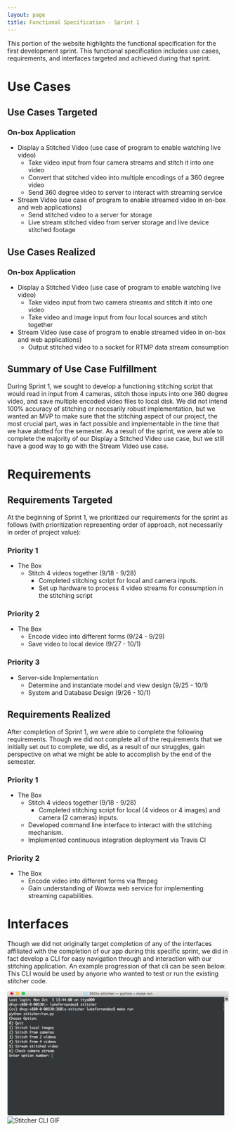 ```yaml
---
layout: page
title: Functional Specification - Sprint 1
---
```


This portion of the website highlights the functional specification for the first development sprint. This functional specification includes use cases, requirements, and interfaces targeted and achieved during that sprint. 

# Use Cases

## Use Cases Targeted

### On-box Application
- Display a Stitched Video (use case of program to enable watching live video)
	- Take video input from four camera streams and stitch it into one video
	- Convert that stitched video into multiple encodings of a 360 degree video 
	- Send 360 degree video to server to interact with streaming service
- Stream Video (use case of program to enable streamed video in on-box and web applications)
	- Send stitched video to a server for storage
	- Live stream stitched video from server storage and live device stitched footage

## Use Cases Realized

### On-box Application
- Display a Stitched Video (use case of program to enable watching live video)
	- Take video input from two camera streams and stitch it into one video
	- Take video and image input from four local sources and stitch together
- Stream Video (use case of program to enable streamed video in on-box and web applications)
	- Output stitched video to a socket for RTMP data stream consumption
 

## Summary of Use Case Fulfillment
During Sprint 1, we sought to develop a functioning stitching script that would read in input from 4 cameras, stitch those inputs into one 360 degree video, and save multiple encoded video files to local disk. We did not intend 100% accuracy of stitching or necesarily robust implementation, but we wanted an MVP to make sure that the stitching aspect of our project, the most crucial part, was in fact possible and implementable in the time that we have alotted for the semester. As a result of the sprint, we were able to complete the majority of our Display a Stitched Video use case, but we still have a good way to go with the Stream Video use case.

# Requirements
 
## Requirements Targeted
At the beginning of Sprint 1, we prioritized our requirements for the sprint as follows (with prioritization representing order of approach, not necessarily in order of project value):

### Priority 1
- The Box
	- Stitch 4 videos together (9/18 - 9/28)
		- Completed stitching script for local and camera inputs.
		- Set up hardware to process 4 video streams for consumption in the stitching script

### Priority 2
- The Box
	- Encode video into different forms (9/24 - 9/29)
	- Save video to local device (9/27 - 10/1)

### Priority 3
- Server-side Implementation
	- Determine and instantiate model and view design (9/25 - 10/1)
	- System and Database Design (9/26 - 10/1)

## Requirements Realized
After completion of Sprint 1, we were able to complete the following requirements. Though we did not complete all of the requirements that we initially set out to complete, we did, as a result of our struggles, gain perspective on what we might be able to accomplish by the end of the semester.

### Priority 1
- The Box
	- Stitch 4 videos together (9/18 - 9/28)
		- Completed stitching script for local (4 videos or 4 images) and camera (2 cameras) inputs.
	- Developed command line interface to interact with the stitching mechanism. 
	- Implemented continuous integration deployment via Travis CI

### Priority 2
- The Box
	- Encode video into different forms via ffmpeg
	- Gain understanding of Wowza web service for implementing streaming capabilities.

# Interfaces
Though we did not originally target completion of any of the interfaces affiliated with the completion of our app during this specific sprint, we did in fact develop a CLI for easy navigation through and interaction with our stitching application. An example progression of that cli can be seen below. This CLI would be used by anyone who wanted to test or run the existing stitcher code.

![Stitcher CLI](../../images/Sprint1CLI.png)
![Stitcher CLI GIF](../../images/Sprint1CLI.gif)







